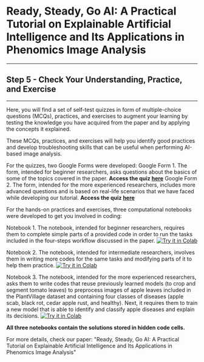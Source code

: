 # Ready, Steady, Go AI: A Practical Tutorial on Explainable Artificial Intelligence and Its Applications in Phenomics Image Analysis
----
## Step 5 - Check Your Understanding, Practice, and Exercise
----

Here, you will find a set of self-test quizzes in form of multiple-choice questions (MCQs), practices, and exercises to augment your learning by testing the knowledge you have acquired from the paper and by applying the concepts it explained.

These MCQs, practices, and exercises will help you identify good practices and develop troubleshooting skills that can be useful when performing AI-based image analysis.

For the quizzes, two Google Forms were developed:
Google Form 1. The form,  intended for beginner researchers, asks questions about the basics of some of the topics covered in the paper.
**Access the quiz [here](https://forms.gle/mDyn1ExSZxRfxV1r6 "here")**
Google Form 2. The form, intended for the more experienced researchers, includes more advanced questions and is based on real-life scenarios that we have faced while developing our tutorial.
**Access the quiz [here](https://forms.gle/1n6ngsNSeCZ7bJgK7 "here")**

For the hands-on practices and exercises, three computational notebooks were developed to get you involved in coding:

Notebook 1. The notebook, intended for beginner researchers, requires them to complete simple parts of a provided code in order to run the tasks included in the four-steps workflow discussed in the paper. [![Try it in Colab](https://colab.research.google.com/assets/colab-badge.svg)](https://colab.research.google.com/github/faridnakhle/RSG/blob/main/1.%20RSG_Practices%20and%20Exercises_Novice.ipynb)

Notebook 2. The notebook, intended for intermediate researchers, involves them in writing more codes for the same tasks and modifying parts of it to help them practice. [![Try it in Colab](https://colab.research.google.com/assets/colab-badge.svg)](https://colab.research.google.com/github/faridnakhle/RSG/blob/main/2.%20RSG_Practices%20and%20Exercises_Intermediate.ipynb)

Notebook 3. The notebook, intended for the more experienced researchers, asks them to write codes that reuse previously learned models (to crop and segment tomato leaves) to preprocess images of apple leaves included in the PlantVillage dataset and containing four classes of diseases (apple scab, black rot, cedar apple rust, and healthy). Next, it requires them to train a new model that is able to identify and classify apple diseases and explain its decisions. [![Try it in Colab](https://colab.research.google.com/assets/colab-badge.svg)](https://colab.research.google.com/github/faridnakhle/RSG/blob/main/3.%20RSG_Practices%20and%20Exercises_Advanced.ipynb)

**All three notebooks contain the solutions stored in hidden code cells.**


For more details, check our paper: "Ready, Steady, Go AI: A Practical Tutorial on Explainable Artificial Intelligence and Its Applications in Phenomics Image Analysis"